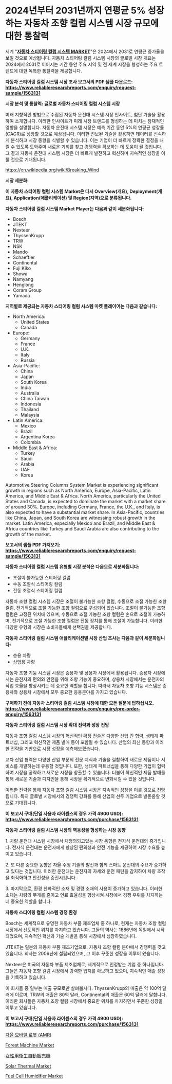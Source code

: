 <p><h1>2024년부터 2031년까지 연평균 5% 성장하는 자동차 조향 컬럼 시스템 시장 규모에 대한 통찰력</h1></p><p>세계 "<strong><a href="https://www.reliableresearchreports.com/automotive-steering-columns-system-r1563131">자동차 스티어링 컬럼 시스템 MARKET</a></strong>"은 2024에서 2031로 연평균 증가율을 보일 것으로 예상됩니다. 자동차 스티어링 컬럼 시스템 시장의 글로벌 시장 개요는 2024에서 2031로 이어지는 기간 동안 주요 지역 및 전 세계 시장을 형성하는 주요 트렌드에 대한 독특한 통찰력을 제공합니다.</p>
<p><strong>자동차 스티어링 컬럼 시스템 시장 조사 보고서의 PDF 샘플 다운로드: <a href="https://www.reliableresearchreports.com/enquiry/request-sample/1563131">https://www.reliableresearchreports.com/enquiry/request-sample/1563131</a></strong></p>
<p><strong>시장 분석 및 통찰력: 글로벌 자동차 스티어링 컬럼 시스템 시장</strong></p>
<p><p>미래 지향적인 방법으로 수집된 자동차 운전대 시스템 시장 인사이트, 첨단 기술을 활용하여 소개합니다. 이러한 인사이트가 미래 시장 트렌드를 형성하는 데 미치는 잠재적인 영향을 설명합니다. 자동차 운전대 시스템 시장은 예측 기간 동안 5%의 연평균 성장률(CAGR)로 성장할 것으로 예상됩니다. 이러한 진보된 기술을 활용하면 데이터를 신속하게 분석하고 시장 동향을 식별할 수 있습니다. 이는 기업이 더 빠르게 정확한 결정을 내릴 수 있도록 도와주며 새로운 기회를 찾고 경쟁력을 확보하는 데 도움이 될 것입니다. 그 결과 자동차 운전대 시스템 시장은 더 빠르게 발전하고 혁신하며 지속적인 성장을 이룰 것으로 기대됩니다.</p></p>
<p><a href="%7CAUTHORITHY_DOMAIN_URL%7C">https://en.wikipedia.org/wiki/Breaking_Wind</a></p>
<p><strong>시장 세분화:</strong></p>
<p><strong>이 자동차 스티어링 컬럼 시스템 Market은 다시 Overview(개요), Deployment(개요), Application(애플리케이션) 및 Region(지역)으로 분류됩니다.</strong></p>
<p><strong>자동차 스티어링 컬럼 시스템 Market Player는 다음과 같이 세분화됩니다:</strong></p>
<p><ul><li>Bosch</li><li>JTEKT</li><li>Nexteer</li><li>ThyssenKrupp</li><li>TRW</li><li>NSK</li><li>Mando</li><li>Schaeffler</li><li>Continental</li><li>Fuji Kiko</li><li>Showa</li><li>Namyang</li><li>Henglong</li><li>Coram Group</li><li>Yamada</li></ul></p>
<p><strong>지역별로 제공되는 자동차 스티어링 컬럼 시스템 마켓 플레이어는 다음과 같습니다:</strong></p>
<p><ul>
    <li>
        North America:
        <ul>
            <li>United States</li>
            <li>Canada</li>
        </ul>
    </li>
    <li>
        Europe:
        <ul>
            <li>Germany</li>
            <li>France</li>
            <li>U.K.</li>
            <li>Italy</li>
            <li>Russia</li>
        </ul>
    </li>
    <li>
        Asia-Pacific:
        <ul>
            <li>China</li>
            <li>Japan</li>
            <li>South Korea</li>
            <li>India</li>
            <li>Australia</li>
            <li>China Taiwan</li>
            <li>Indonesia</li>
            <li>Thailand</li>
            <li>Malaysia</li>
        </ul>
    </li>
    <li>
        Latin America:
        <ul>
            <li>Mexico</li>
            <li>Brazil</li>
            <li>Argentina Korea</li>
            <li>Colombia</li>
        </ul>
    </li>
    <li>
        Middle East & Africa:
        <ul>
            <li>Turkey</li>
            <li>Saudi</li>
            <li>Arabia</li>
            <li>UAE</li>
            <li>Korea</li>
        </ul>
    </li>
    </ul></p>
<p><p>Automotive Steering Columns System Market is experiencing significant growth in regions such as North America, Europe, Asia-Pacific, Latin America, and Middle East & Africa. North America, particularly the United States and Canada, is expected to dominate the market with a market share of around 30%. Europe, including Germany, France, the U.K., and Italy, is also expected to have a substantial market share. In Asia-Pacific, countries like China, Japan, and South Korea are witnessing robust growth in the market. Latin America, especially Mexico and Brazil, and Middle East & Africa countries like Turkey and Saudi Arabia are also contributing to the growth of the market.</p></p>
<p><strong>보고서의 샘플 PDF 가져오기: <a href="https://www.reliableresearchreports.com/enquiry/request-sample/1563131">https://www.reliableresearchreports.com/enquiry/request-sample/1563131</a></strong></p>
<p><strong>자동차 스티어링 컬럼 시스템 유형별 시장 분석은 다음으로 세분화됩니다:</strong></p>
<p><ul><li>조절이 불가능한 스티어링 컬럼</li><li>수동 조절식 스티어링 컬럼</li><li>전동 조절식 스티어링 컬럼</li></ul></p>
<p><p>자동차 조향 컬럼 시스템 시장은 조절이 불가능한 조향 컬럼, 수동으로 조절 가능한 조향 컬럼, 전기적으로 조절 가능한 조향 컬럼으로 구성되어 있습니다. 조절이 불가능한 조향 컬럼은 고정된 위치에 있으며, 수동으로 조절 가능한 조향 컬럼은 손으로 조절이 가능하며, 전기적으로 조절 가능한 조향 컬럼은 전동 장치를 통해 조절이 가능합니다. 이러한 다양한 유형의 시장은 소비자들에게 선택권을 제공합니다.</p></p>
<p><strong>자동차 스티어링 컬럼 시스템 애플리케이션별 시장 산업 조사는 다음과 같이 세분화됩니다:</strong></p>
<p><ul><li>승용 차량</li><li>상업용 차량</li></ul></p>
<p><p>자동차 조향 기둥 시스템 시장은 승용차 및 상용차 시장에서 활용됩니다. 승용차 시장에서는 운전자의 편의와 안전을 위해 조향 기능이 중요하며, 상용차 시장에서는 운전자의 작업 효율을 향상시키는 데 중요한 역할을 합니다. 따라서 자동차 조향 기둥 시스템은 승용차와 상용차 시장에서 모두 중요한 응용분야를 가지고 있습니다.</p></p>
<p><strong>구매하기 전에 자동차 스티어링 컬럼 시스템 시장에 대한 모든 질문에 답하십시오. <a href="https://www.reliableresearchreports.com/enquiry/pre-order-enquiry/1563131">https://www.reliableresearchreports.com/enquiry/pre-order-enquiry/1563131</a></strong></p>
<p><strong>자동차 스티어링 컬럼 시스템 시장 확대 전략과 성장 전망</strong></p>
<p><p>자동차 조향 컬럼 시스템 시장의 혁신적인 확장 전술은 다양한 산업 간 협력, 생태계 파트너십, 그리고 혁신적인 제품 발매 등이 포함될 수 있습니다. 산업의 최신 동향과 이러한 전략을 기반으로 시장 성장을 예측해보겠습니다.</p><p>교차 산업 협력은 다양한 산업 부문의 전문 지식과 기술을 결합하여 새로운 제품이나 서비스를 개발하는데 유용할 것입니다. 또한, 생태계 파트너십을 통해 다양한 기업이 협력하여 시장을 공략하고 새로운 시장을 창출할 수 있습니다. 더불어 혁신적인 제품 발매를 통해 새로운 기술과 디자인을 통해 시장을 획기적으로 변화시킬 수 있을 것입니다.</p><p>이러한 전략을 통해 자동차 조향 컬럼 시스템 시장은 지속적인 성장을 이룰 것으로 전망됩니다. 특히 글로벌 시장에서의 경쟁력 강화를 통해 산업의 선두 기업으로 발돋움할 것으로 기대됩니다.</p></p>
<p><strong>이 보고서 구매(단일 사용자 라이센스의 경우 가격 4900 USD): <a href="https://www.reliableresearchreports.com/purchase/1563131">https://www.reliableresearchreports.com/purchase/1563131</a></strong></p>
<p><strong>자동차 스티어링 컬럼 시스템 시장의 역동성을 형성하는 시장 동향</strong></p>
<p><p>1. 차량 운전대 시스템 시장에서 재정의되고있는 시장 동향은 전자식 운전대의 증가입니다. 전자식 운전대는 운전자에게 향상된 편의성과 안전 기능을 제공하여 시장 수요를 높이고 있습니다.</p><p>2. 또 다른 중요한 동향은 자율 주행 기술의 발전과 함께 스마트 운전대의 수요가 증가하고 있다는 것입니다. 이러한 운전대는 운전자의 자세와 운전 패턴을 감지하여 차량 조작을 최적화하고 안전성을 증진시킵니다.</p><p>3. 마지막으로, 환경 친화적인 소재 및 경량 소재의 사용이 증가하고 있습니다. 이러한 소재는 차량의 무게를 줄이고 연료 효율성을 향상시켜 시장에서 경쟁 우위를 차지하는 데 중요한 역할을 합니다.</p></p>
<p><strong>자동차 스티어링 컬럼 시스템 경쟁 환경</strong></p>
<p><p>Bosch는 세계적으로 유명한 자동차 부품 제조업체 중 하나로, 현재는 자동차 조향 컬럼 시장에서 선도적인 위치를 차지하고 있습니다. 그들의 역사는 1886년에 독일에서 시작되었으며, 지속적인 혁신과 기술 개발을 통해 시장에서 성장하였습니다. </p><p>JTEKT는 일본의 자동차 부품 제조기업으로, 자동차 조향 컬럼 분야에서 경쟁력을 갖고 있습니다. 회사는 2006년에 설립되었으며, 그 이후 꾸준한 성장을 이루어 왔습니다. </p><p>Nexteer은 미국의 자동차 부품 제조업체로, 세계적으로 인정받는 기업 중 하나입니다. 그들은 자동차 조향 컬럼 시장에서 강력한 입지를 확보하고 있으며, 지속적인 매출 성장을 기록하고 있습니다. </p><p>이 회사들 중 일부는 매출 규모로만 살펴봅시다. ThyssenKrupp의 매출은 약 100억 달러에 이르며, TRW의 매출은 80억 달러, Continental의 매출은 60억 달러에 달합니다. 이러한 회사들은 자동차 조향 컬럼 시장에서 중요한 위치를 차지하면서 꾸준한 성장을 이루고 있습니다.</p></p>
<p><strong>이 보고서 구매(단일 사용자 라이센스의 경우 가격 4900 USD): <a href="https://www.reliableresearchreports.com/purchase/1563131">https://www.reliableresearchreports.com/purchase/1563131</a></strong></p>
<p><p><a href="https://github.com/sougarounis/Market-Research-Report-List-5/blob/main/646040988351.md">자율 모바일 로봇 (AMR)</a></p><p><a href="https://medium.com/@samantha.welch56767/forest-machine-market-trends-a-detailed-study-of-its-market-segmentation-and-analyzing-the-ba0f7dee27f7">Forest Machine Market</a></p><p><a href="https://medium.com/@ridleydamion/2024%E5%B9%B4%E3%81%8B%E3%82%892031%E5%B9%B4%E3%81%BE%E3%81%A7%E3%81%AE%E6%9C%9F%E9%96%93%E3%81%AB%E3%81%8A%E3%81%91%E3%82%8B%E5%A5%B3%E6%80%A7%E8%A1%9B%E7%94%9F%E7%94%A8%E5%93%81%E8%87%AA%E5%8B%95%E8%B2%A9%E5%A3%B2%E6%A9%9F%E5%B8%82%E5%A0%B4%E3%82%B7%E3%82%A7%E3%82%A2%E3%81%A8%E7%AB%B6%E4%BA%89%E7%8A%B6%E6%B3%81%E3%81%AB%E9%96%A2%E3%81%99%E3%82%8Binsights-4b44fc09eaef">女性用衛生自動販売機</a></p><p><a href="https://www.linkedin.com/pulse/solar-thermal-market-occult-analytics-8tx7e?trackingId=sE%2BxrFtCQYSJyxbj96DruQ%3D%3D">Solar Thermal Market</a></p><p><a href="https://www.linkedin.com/pulse/global-fuel-cell-humidifier-market-exploring-share-trends-cnpbe?trackingId=CPe79Qq8Sg6upVlbTmr3zw%3D%3D">Fuel Cell Humidifier Market</a></p></p>
